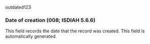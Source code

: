 outdated123
### Date of creation (008; ISDIAH 5.6.6)

This field records the date that the record was created. This field is automatically generated.
